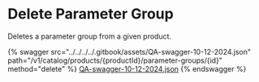 # Delete Parameter Group

Deletes a parameter group from a given product.

{% swagger src="../../../../.gitbook/assets/QA-swagger-10-12-2024.json" path="/v1/catalog/products/{productId}/parameter-groups/{id}" method="delete" %}
[QA-swagger-10-12-2024.json](../../../../.gitbook/assets/QA-swagger-10-12-2024.json)
{% endswagger %}
